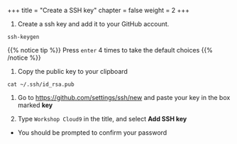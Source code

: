 +++
title = "Create a SSH key"
chapter = false
weight = 2
+++

1. Create a ssh key and add it to your GitHub account.
```
ssh-keygen
```
{{% notice tip %}}
Press `enter` 4 times to take the default choices
{{% /notice %}}

1. Copy the public key to your clipboard
```
cat ~/.ssh/id_rsa.pub
```
1. Go to https://github.com/settings/ssh/new and paste your key in the box marked **key**

1. Type `Workshop Cloud9` in the title, and select **Add SSH key**
  - You should be prompted to confirm your password
